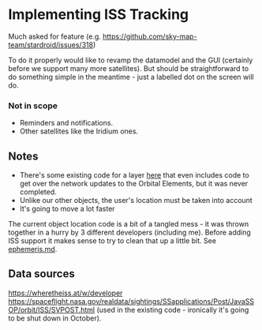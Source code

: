 # Implementing ISS Tracking

Much asked for feature (e.g. https://github.com/sky-map-team/stardroid/issues/318)

To do it properly would like to revamp the datamodel and the GUI (certainly before we support many more satellites). But should be straightforward to do something
simple in the meantime - just a labelled dot on the screen will do.

### Not in scope
   * Reminders and notifications.
   * Other satellites like the Iridium ones.

## Notes
   * There's some existing code for a layer [here](https://github.com/sky-map-team/stardroid/blob/master/app/src/main/java/com/google/android/stardroid/layers/IssLayer.java) that even includes
code to get over the network updates to the Orbital Elements, but it was never completed.
   * Unlike our other objects, the user's location must be taken into account
   * It's going to move a lot faster
   
The current object location code is a bit of a tangled mess - it was thrown together in a hurry
by 3 different developers (including me). Before adding ISS support it makes sense to try to
clean that up a little bit.  See [ephemeris.md](ephemeris.md).

## Data sources

https://wheretheiss.at/w/developer
https://spaceflight.nasa.gov/realdata/sightings/SSapplications/Post/JavaSSOP/orbit/ISS/SVPOST.html (used in the existing code - ironically it's going to be shut down in October).
